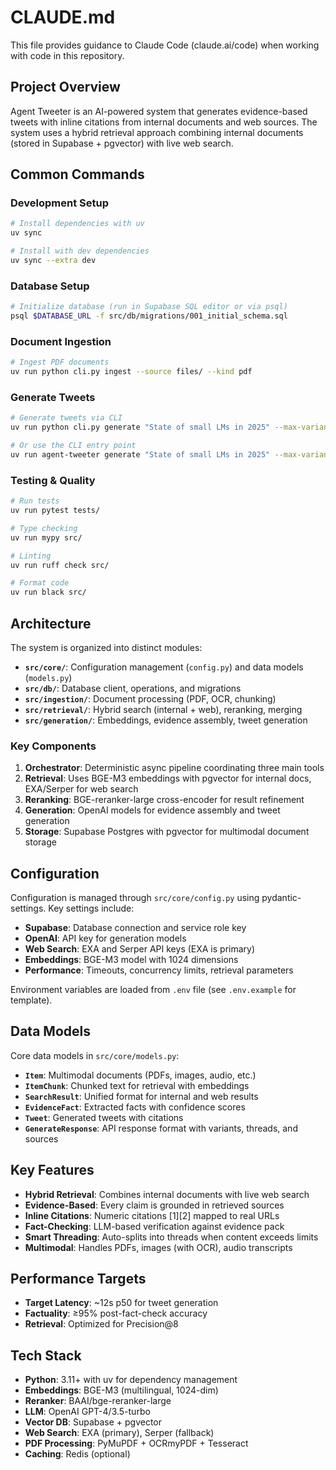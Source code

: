 # CLAUDE.md

This file provides guidance to Claude Code (claude.ai/code) when working with code in this repository.

## Project Overview

Agent Tweeter is an AI-powered system that generates evidence-based tweets with inline citations from internal documents and web sources. The system uses a hybrid retrieval approach combining internal documents (stored in Supabase + pgvector) with live web search.

## Common Commands

### Development Setup
```bash
# Install dependencies with uv
uv sync

# Install with dev dependencies
uv sync --extra dev
```

### Database Setup
```bash
# Initialize database (run in Supabase SQL editor or via psql)
psql $DATABASE_URL -f src/db/migrations/001_initial_schema.sql
```

### Document Ingestion
```bash
# Ingest PDF documents
uv run python cli.py ingest --source files/ --kind pdf
```

### Generate Tweets
```bash
# Generate tweets via CLI
uv run python cli.py generate "State of small LMs in 2025" --max-variants 3

# Or use the CLI entry point
uv run agent-tweeter generate "State of small LMs in 2025" --max-variants 3
```

### Testing & Quality
```bash
# Run tests
uv run pytest tests/

# Type checking
uv run mypy src/

# Linting
uv run ruff check src/

# Format code
uv run black src/
```

## Architecture

The system is organized into distinct modules:

- **`src/core/`**: Configuration management (`config.py`) and data models (`models.py`)
- **`src/db/`**: Database client, operations, and migrations
- **`src/ingestion/`**: Document processing (PDF, OCR, chunking)
- **`src/retrieval/`**: Hybrid search (internal + web), reranking, merging
- **`src/generation/`**: Embeddings, evidence assembly, tweet generation

### Key Components

1. **Orchestrator**: Deterministic async pipeline coordinating three main tools
2. **Retrieval**: Uses BGE-M3 embeddings with pgvector for internal docs, EXA/Serper for web search
3. **Reranking**: BGE-reranker-large cross-encoder for result refinement
4. **Generation**: OpenAI models for evidence assembly and tweet generation
5. **Storage**: Supabase Postgres with pgvector for multimodal document storage

## Configuration

Configuration is managed through `src/core/config.py` using pydantic-settings. Key settings include:

- **Supabase**: Database connection and service role key
- **OpenAI**: API key for generation models
- **Web Search**: EXA and Serper API keys (EXA is primary)
- **Embeddings**: BGE-M3 model with 1024 dimensions
- **Performance**: Timeouts, concurrency limits, retrieval parameters

Environment variables are loaded from `.env` file (see `.env.example` for template).

## Data Models

Core data models in `src/core/models.py`:

- **`Item`**: Multimodal documents (PDFs, images, audio, etc.)
- **`ItemChunk`**: Chunked text for retrieval with embeddings
- **`SearchResult`**: Unified format for internal and web results  
- **`EvidenceFact`**: Extracted facts with confidence scores
- **`Tweet`**: Generated tweets with citations
- **`GenerateResponse`**: API response format with variants, threads, and sources

## Key Features

- **Hybrid Retrieval**: Combines internal documents with live web search
- **Evidence-Based**: Every claim is grounded in retrieved sources
- **Inline Citations**: Numeric citations [1][2] mapped to real URLs
- **Fact-Checking**: LLM-based verification against evidence pack
- **Smart Threading**: Auto-splits into threads when content exceeds limits
- **Multimodal**: Handles PDFs, images (with OCR), audio transcripts

## Performance Targets

- **Target Latency**: ~12s p50 for tweet generation
- **Factuality**: ≥95% post-fact-check accuracy
- **Retrieval**: Optimized for Precision@8

## Tech Stack

- **Python**: 3.11+ with uv for dependency management
- **Embeddings**: BGE-M3 (multilingual, 1024-dim)
- **Reranker**: BAAI/bge-reranker-large
- **LLM**: OpenAI GPT-4/3.5-turbo
- **Vector DB**: Supabase + pgvector
- **Web Search**: EXA (primary), Serper (fallback)
- **PDF Processing**: PyMuPDF + OCRmyPDF + Tesseract
- **Caching**: Redis (optional)